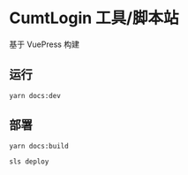 # CumtLogin 工具/脚本站

基于 VuePress 构建

## 运行

```shell
yarn docs:dev
```

## 部署

```shell
yarn docs:build

sls deploy
```
